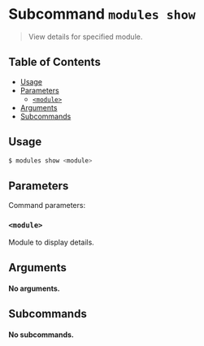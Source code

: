 # Subcommand `modules show`

> View details for specified module.

## Table of Contents


<!-- START doctoc generated TOC please keep comment here to allow auto update -->
<!-- DON'T EDIT THIS SECTION, INSTEAD RE-RUN doctoc TO UPDATE -->

- [Usage](#usage)
- [Parameters](#parameters)
  - [`<module>`](#module)
- [Arguments](#arguments)
- [Subcommands](#subcommands)

<!-- END doctoc generated TOC please keep comment here to allow auto update -->

## Usage

```bash
$ modules show <module> 
```

## Parameters


Command parameters:

### `<module>`


Module to display details.

## Arguments

#### No arguments.

## Subcommands

#### No subcommands.
